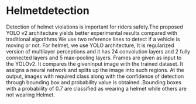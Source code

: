 # Helmetdetection
Detection of helmet violations is important for riders safety.The proposed YOLO v2 architecture yields better experimental results compared with traditional algorithms We use two reference lines to detect if a vehicle is moving or not. For helmet, we use YOLO architecture, It is regularized version of multilayer perceptions and it has 24 convolution layers and 2 fully connected layers and 5 max-pooling layers. Frames are given as input to the YOLOv2. It compares the giveninput image with the trained dataset. It assigns a neural network and splits up the image into such regions. At the output, images with required class along with the confidence of detection through bounding box and probability value is obtained..Bounding boxes with a probability of 0.7 are classified as wearing a helmet while others are not wearing Helmet.

